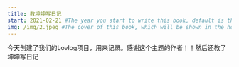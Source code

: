 ```yaml
---
title: 教坤坤写日记
start: 2021-02-21 #The year you start to write this book, default is the end year.
img: /img/2.jpeg #The cover of this book, which will be shown in the home slides and the book index page.
---
```

今天创建了我们的Lovlog项目，用来记录。感谢这个主题的作者！！然后还教了坤坤写日记
